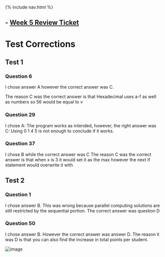 {% include nav.html %}
## - [Week 5 Review Ticket](https://github.com/ChaseOtt/Data-Structures/issues/8)
# Test Corrections
## Test 1
### Question 6
I chose answer A however the correct answer was C.

The reason C was the correct answer is that Hexadecimal uses a-f as well as numbers so 56 would be equal to v

### Question 29
I chose A: The program works as intended, however, the right answer was C: Using 0 1 4 5 is not enough to conclude if it works.

### Question 37
I chose B while the correct answer was C
The reason C was the correct answer is that when x is 3 it would set it as the max however the next if statement would overwrite it with 

## Test 2
### Question 1
I chose answer B. This was wrong because parallel computing solutions are still restricted by the sequential portion. The correct answer was question D

### Question 50
I chose answer B. However the correct answer was answer D. The reason it was D is that you can also find the increase in total points per student.

![image](https://user-images.githubusercontent.com/89167167/166317653-9a647d18-2329-4175-b302-23f847ce3d0e.png)




